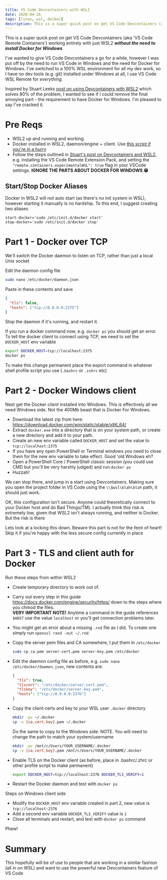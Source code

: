 ```yaml
---
title: VS Code Devcontainers with WSL2
date: 2020-04-26
tags: [linux, wsl, docker]
description: This is a super quick post on get VS Code Devcontainers (aka 'VS Code Remote Containers') working entirely with just WSL2, without the need to install Docker for Windows
---
```

This is a super quick post on get VS Code Devcontainers (aka 'VS Code Remote Containers') working entirely with just WSL2 ***without the need to install Docker for Windows***

I've wanted to give VS Code Devcontainers a go for a while, however I was put off by the need to run VS Code in Windows and the need for Docker for Windows. I've switched to a 100% WSL environment for all my dev work, so I have no dev tools (e.g. git) installed under Windows at all, I use VS Code WSL Remote for *everything*. 

Inspired by Stuart Leeks [post on using Devcontainers with WSL2](https://stuartleeks.com/posts/vscode-devcontainers-wsl/) which solves 80% of the problem, I wanted to see if I could remove the final annoying part - the requirement to have Docker for Windows. I'm pleased to say I've cracked it.


# Pre Reqs
- WSL2 up and running and working
- Docker installed in WSL2, daemon/engine + client. Use [this script if you're in a hurry](https://github.com/benc-uk/ubuntu-tools-install/blob/master/docker-engine.sh)
- Follow the steps outlined in [Stuart's post on Devcontainers and WSL2](https://stuartleeks.com/posts/vscode-devcontainers-wsl/), e.g. installing the VS Code Remote Extension Pack, and setting the `"remote.containers.experimentalWSL": true` flag in your VSCode settings. **IGNORE THE PARTS ABOUT DOCKER FOR WINDOWS 😁**

## Start/Stop Docker Aliases 
Docker in WSL2 will not auto start (as there's no init system in WSL), however starting it manually is no hardship. To this end, I suggest creating two aliases
```
start-docker='sudo /etc/init.d/docker start'
stop-docker='sudo /etc/init.d/docker stop'
```

# Part 1 - Docker over TCP
We'll switch the Docker daemon to listen on TCP, rather than just a local Unix socket

Edit the daemon config file
```bash
sudo nano /etc/docker/daemon.json
```

Paste in these contents and save 
```json
{
  "tls": false,
  "hosts": ["tcp://0.0.0.0:2375"]
}
```

Stop the daemon if it's running, and restart it.

If you run a docker command now, e.g. `docker ps` you should get an error. To tell the docker client to connect using TCP, we need to set the `DOCKER_HOST` env variable

```bash
export DOCKER_HOST=tcp://localhost:2375
docker ps
```
To make this change permanent place the export command in whatever shell profile script you use (`.bashrc` or `.zshrc` etc)

# Part 2 - Docker Windows client
Next get the Docker *client* installed into Windows. This is effectively all we need Windows side. Not the 400Mb beast that is Docker For Windows.

- Download the latest zip from here: https://download.docker.com/win/static/stable/x86_64/
- Extract `docker.exe` into a directory that is on your system path, or create a new directory and add it to your path.
- Create an new env variable called `DOCKER_HOST` and set the value to `tcp://localhost:2375`
- If you have any open PowerShell or Terminal windows you need to close them for the new env variable to take effect. Good 'old Windows eh?
- Open a PowerShell Core / PowerShell classic session (you could use CMD but you'll be very harshly judged) and run `docker ps`
- Huzzah!

We can stop there, and jump in a start using Devcontainers. Making sure you open the project folder in VS Code using the `\\$wsl\blah\blah` path, it should just work.

OK, this configuration isn't secure. Anyone could theoretically connect to your Docker host and do Bad Things(TM). I actually think this risk is extremely low, given that WSL2 isn't always running, and neither is Docker. But the risk is there

Lets look at a locking this down. Beware this part is not for the feint of heart! Skip it if you're happy with the less secure config currently in place

# Part 3 - TLS and client auth for Docker
Run these steps from within WSL2
- Create temporary directory to work out of.
- Carry out every step in this guide https://docs.docker.com/engine/security/https/ down to the steps where you chmod the files.  
**VERY IMPORTANT NOTE!** Anytime a command in the guide references `$HOST` use the value `localhost` or you'll get connection problems later.
- You might get an error about a missing `.rnd` file as I did. To create one simply run `openssl rand -out ~/.rnd`
- Copy the server pem files and CA somewhere, I put them in `/etc/docker`
  ```bash
  sudo cp ca.pem server-cert.pem server-key.pem /etc/docker
  ``` 
- Edit the daemon config file as before, e.g. `sudo nano /etc/docker/daemon.json`, new contents are:
  ```json
  {
    "tls": true,
    "tlscert": "/etc/docker/server-cert.pem",
    "tlskey": "/etc/docker/server-key.pem",
    "hosts": ["tcp://0.0.0.0:2376"]
  }
  ```
- Copy the client certs and key to your WSL user `.docker` directory

  ```bash
  mkdir -pv ~/.docker
  cp -v {ca,cert,key}.pem ~/.docker
  ```
  Do the same to copy to the Windows side. NOTE. You will need to change the path to match your system/username
    ```bash
  mkdir -pv /mnt/c/Users/YOUR_USERNAME/.docker
  cp -v {ca,cert,key}.pem /mnt/c/Users/YOUR_USERNAME/.docker
  ```
- Enable TLS on the Docker client (as before, place in .bashrc/.zhrc or other profile script to make permanent)
  ```bash
  export DOCKER_HOST=tcp://localhost:2376 DOCKER_TLS_VERIFY=1
  ```
- Restart the Docker daemon and test with `docker ps`

Steps on Windows client side
- Modify the `DOCKER_HOST` env variable created in part 2, new value is `tcp://localhost:2376`
- Add a second env variable `DOCKER_TLS_VERIFY` value is `1`
- Close all terminals and restart, and test with `docker ps` command

Phew! 

# Summary
This hopefully will be of use to people that are working in a similar fashion (all in on WSL) and want to use the powerful new Devcontainers feature of VS Code